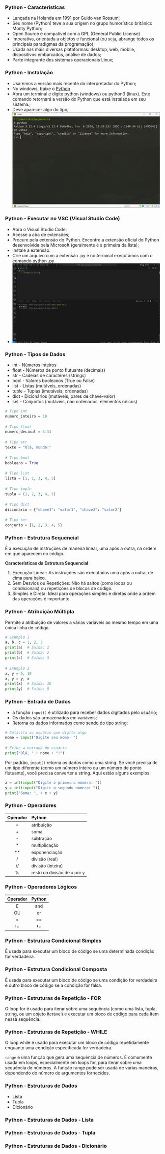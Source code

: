 ### Python - Características

- Lançada na Holanda em 1991 por Guido van Rossum;
- Seu nome (Python) teve a sua origem no grupo humorístico
britânico Monty Python;
- Open Source e compatível com a GPL (General Public License)
- Imperativa, orientada a objetos e funcional (ou seja, abrange todos os principais paradigmas da programação);
- Usada nas mais diversas plataformas: desktop, web, mobile, dispositivos embarcados, análise de dados;
- Parte integrante dos sistemas operacionais Linux;

### Python - Instalação

- Usaremos a versão mais recente do interpretador do Python;
- No windows, baixe o [Python](https://www.python.org/downloads/)
- Abra um terminal e digite python (windows) ou python3 (linux). Este comando retornará a versão do Python que está instalada em seu sistema.;
- Deve aparecer algo do tipo;
![](/assets/img/python-versao.PNG "")

### Python - Executar no VSC (Visual Studio Code)

- Abra o Visual Studio Code;
- Acesse a aba de extensões;
- Procure pela extensão do Python. Encontre a extensão oficial do Python desenvolvida pela Microsoft (geralmente é a primeira da lista);
- Instale a extensão.
- Crie um arquivo com a extensão <nome>.py e no terminal executamos com o comando python <nome>.py
- ![](/assets/img/python-vsc.PNG "")
  
### Python - Tipos de Dados

- int - Números inteiros
- float - Números de ponto flutuante (decimais)
- str - Cadeias de caracteres (strings)
- bool - Valores booleanos (True ou False)
- list - Listas (mutáveis, ordenadas)
- tuple - Tuplas (imutáveis, ordenadas)
- dict - Dicionários (mutáveis, pares de chave-valor)
- set - Conjuntos (mutáveis, não ordenados, elementos únicos)

```py
# Tipo int
numero_inteiro = 10

# Tipo float
numero_decimal = 3.14

# Tipo str
texto = "Olá, mundo!"

# Tipo bool
booleano = True

# Tipo list
lista = [1, 2, 3, 4, 5]

# Tipo tuple
tupla = (1, 2, 3, 4, 5)

# Tipo dict
dicionario = {"chave1": "valor1", "chave2": "valor2"}

# Tipo set
conjunto = {1, 2, 3, 4, 5}
```

### Python - Estrutura Sequencial
É a execução de instruções de maneira linear, uma após a outra, na ordem em que aparecem no código.

**Características da Estrutura Sequencial**

1. Execução Linear: As instruções são executadas uma após a outra, de cima para baixo.
2. Sem Desvios ou Repetições: Não há saltos (como loops ou condicionais) ou repetições de blocos de código.
3. Simples e Direta: Ideal para operações simples e diretas onde a ordem das operações é importante.

### Python - Atribuição Múltipla

Permite a atribuição de valores a várias variáveis ao mesmo tempo em uma única linha de código.
```py
# Exemplo 1
a, b, c = 1, 2, 3
print(a)  # Saída: 1
print(b)  # Saída: 2
print(c)  # Saída: 3

# Exemplo 2
x, y = 5, 10
x, y = y, x
print(x)  # Saída: 10
print(y)  # Saída: 5
```

### Python - Entrada de Dados

- a função `input()` é utilizado para receber dados digitados pelo usuário;
- Os dados são armazenados em variáveis;
- Retorna os dados informados como sendo do tipo string;
  
```py
# Solicita ao usuário que digite algo
nome = input("Digite seu nome: ")

# Exibe a entrada do usuário
print("Olá, " + nome + "!")
```

Por padrão, `input()` retorna os dados como uma string. Se você precisa de um tipo diferente (como um número inteiro ou um número de ponto flutuante), você precisa converter a string. Aqui estão alguns exemplos:

```py
x = int(input("Digite o primeiro número: "))
y = int(input("Digite o segundo número: "))
print("Soma: ", + x + y)
```

### Python - Operadores
| Operador  | Python        |
| :----:    | :----       |
| =         | atribuição    |
| +         | soma          |
| -         | subtração     |
| *         | multiplicação |
| **        | exponenciação |
| /       | divisão (real) |
| //       | divisão (inteira) |
| %       | resto da divisão de x por y |

### Python - Operadores Lógicos
| Operador | Python |
| :----:   | :----: |
| E        | and    |
| OU       | or     |
| =        | ==     |
| !=       | !=     |

### Python - Estrutura Condicional Simples
É usada para executar um bloco de código se uma determinada condição for verdadeira.

### Python - Estrutura Condicional Composta
É usada para executar um bloco de código se uma condição for verdadeira e outro bloco de código se a condição for falsa.

### Python - Estruturas de Repetição - FOR
O loop for é usado para iterar sobre uma sequência (como uma lista, tupla, string, ou um objeto iterável) e executar um bloco de código para cada item nessa sequência.

### Python - Estruturas de Repetição - WHILE
O loop while é usado para executar um bloco de código repetidamente enquanto uma condição especificada for verdadeira. 

`range` é uma função que gera uma sequência de números. É comumente usada em loops, especialmente em loops for, para iterar sobre uma sequência de números. A função range pode ser usada de várias maneiras, dependendo do número de argumentos fornecidos.


### Python - Estruturas de Dados

- Lista
- Tupla
- Dicionário

### Python - Estruturas de Dados - Lista

### Python - Estruturas de Dados - Tupla

### Python - Estruturas de Dados - Dicionário